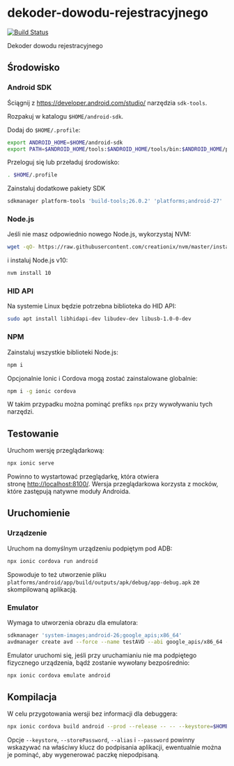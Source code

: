 # dekoder-dowodu-rejestracyjnego

<!-- markdownlint-disable MD013 -->
[![Build Status](https://secure.travis-ci.org/dex4er/dekoder-dowodu-rejestracyjnego.svg)](http://travis-ci.org/dex4er/dekoder-dowodu-rejestracyjnego)
<!-- markdownlint-enable MD013 -->

Dekoder dowodu rejestracyjnego

## Środowisko

### Android SDK

Ściągnij z <https://developer.android.com/studio/> narzędzia `sdk-tools`.

Rozpakuj w katalogu `$HOME/android-sdk`.

Dodaj do `$HOME/.profile`:

```sh
export ANDROID_HOME=$HOME/android-sdk
export PATH=$ANDROID_HOME/tools:$ANDROID_HOME/tools/bin:$ANDROID_HOME/platform-tools:$PATH
```

Przeloguj się lub przeładuj środowisko:

```sh
. $HOME/.profile
```

Zainstaluj dodatkowe pakiety SDK

```sh
sdkmanager platform-tools 'build-tools;26.0.2' 'platforms;android-27'
```

### Node.js

Jeśli nie masz odpowiednio nowego Node.js, wykorzystaj NVM:

```sh
wget -qO- https://raw.githubusercontent.com/creationix/nvm/master/install.sh | bash
```

i instaluj Node.js v10:

```sh
nvm install 10
```

### HID API

Na systemie Linux będzie potrzebna biblioteka do HID API:

```sh
sudo apt install libhidapi-dev libudev-dev libusb-1.0-0-dev
```

### NPM

Zainstaluj wszystkie biblioteki Node.js:

```sh
npm i
```

Opcjonalnie Ionic i Cordova mogą zostać zainstalowane globalnie:

```sh
npm i -g ionic cordova
```

W takim przypadku można pominąć prefiks `npx` przy wywoływaniu tych narzędzi.

## Testowanie

Uruchom wersję przeglądarkową:

```sh
npx ionic serve
```

Powinno to wystartować przeglądarkę, która otwiera
stronę <http://localhost:8100/>. Wersja przeglądarkowa korzysta z mocków, które
zastępują natywne moduły Androida.

## Uruchomienie

### Urządzenie

Uruchom na domyślnym urządzeniu podpiętym pod ADB:

```sh
npx ionic cordova run android
```

Spowoduje to też utworzenie pliku
`platforms/android/app/build/outputs/apk/debug/app-debug.apk` ze skompilowaną
aplikacją.

### Emulator

Wymaga to utworzenia obrazu dla emulatora:

```sh
sdkmanager 'system-images;android-26;google_apis;x86_64'
avdmanager create avd --force --name testAVD --abi google_apis/x86_64 --package 'system-images;android-26;google_apis;x86_64'
```

Emulator uruchomi się, jeśli przy uruchamianiu nie ma podpiętego fizycznego
urządzenia, bądź zostanie wywołany bezpośrednio:

```sh
npx ionic cordova emulate android
```

## Kompilacja

W celu przygotowania wersji bez informacji dla debuggera:

<!-- markdownlint-disable MD013 -->

```sh
npx ionic cordova build android --prod --release -- -- --keystore=$HOME/.android/debug.keystore --storePassword=android --alias=androiddebugkey --password=android
```

<!-- markdownlint-enable MD013 -->

Opcje `--keystore`, `--storePassword`, `--alias` i `--password` powinny
wskazywać na właściwy klucz do podpisania aplikacji, ewentualnie można je
pominąć, aby wygenerować paczkę niepodpisaną.
